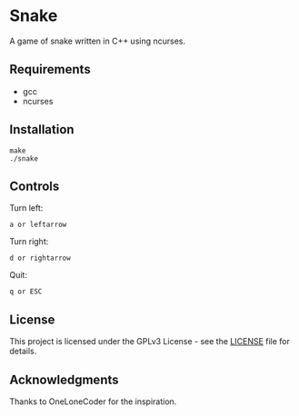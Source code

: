 # Snake

A game of snake written in C++ using ncurses.

## Requirements

* gcc
* ncurses

## Installation

	make
	./snake
	
## Controls
	
Turn left:

	a or leftarrow
	
Turn right:

	d or rightarrow
	
Quit:

	q or ESC 
	
## License

This project is licensed under the GPLv3 License - see the [LICENSE](LICENSE) file for details.

## Acknowledgments

Thanks to OneLoneCoder for the inspiration.
